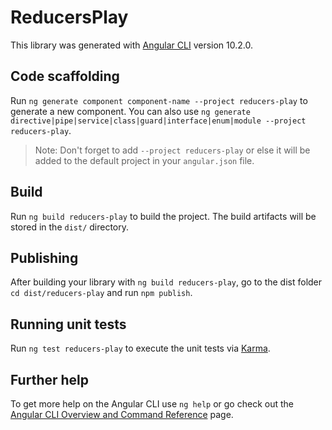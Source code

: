# ReducersPlay

This library was generated with [Angular CLI](https://github.com/angular/angular-cli) version 10.2.0.

## Code scaffolding

Run `ng generate component component-name --project reducers-play` to generate a new component. You can also use `ng generate directive|pipe|service|class|guard|interface|enum|module --project reducers-play`.
> Note: Don't forget to add `--project reducers-play` or else it will be added to the default project in your `angular.json` file. 

## Build

Run `ng build reducers-play` to build the project. The build artifacts will be stored in the `dist/` directory.

## Publishing

After building your library with `ng build reducers-play`, go to the dist folder `cd dist/reducers-play` and run `npm publish`.

## Running unit tests

Run `ng test reducers-play` to execute the unit tests via [Karma](https://karma-runner.github.io).

## Further help

To get more help on the Angular CLI use `ng help` or go check out the [Angular CLI Overview and Command Reference](https://angular.io/cli) page.
